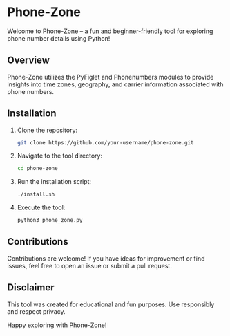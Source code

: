 # Phone-Zone

Welcome to Phone-Zone – a fun and beginner-friendly tool for exploring phone number details using Python!

## Overview

Phone-Zone utilizes the PyFiglet and Phonenumbers modules to provide insights into time zones, geography, and carrier information associated with phone numbers.

## Installation

1. Clone the repository:

    ```bash
    git clone https://github.com/your-username/phone-zone.git
    ```

2. Navigate to the tool directory:

    ```bash
    cd phone-zone
    ```

3. Run the installation script:

    ```bash
    ./install.sh
    ```

4. Execute the tool:

    ```bash
    python3 phone_zone.py
    ```

## Contributions

Contributions are welcome! If you have ideas for improvement or find issues, feel free to open an issue or submit a pull request.

## Disclaimer

This tool was created for educational and fun purposes. Use responsibly and respect privacy.

Happy exploring with Phone-Zone!
